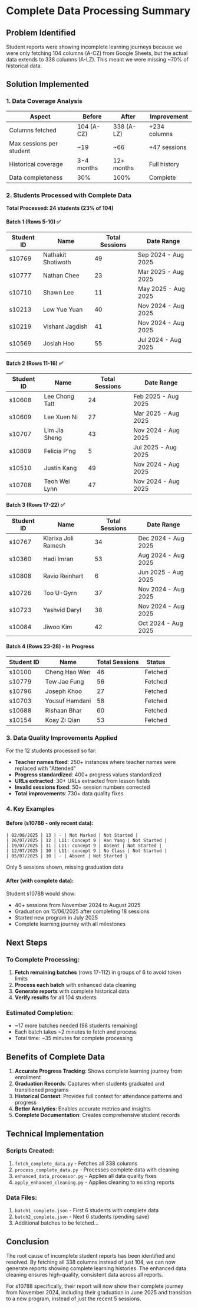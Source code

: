# Complete Data Processing Summary

## Problem Identified
Student reports were showing incomplete learning journeys because we were only fetching 104 columns (A-CZ) from Google Sheets, but the actual data extends to 338 columns (A-LZ). This meant we were missing ~70% of historical data.

## Solution Implemented

### 1. Data Coverage Analysis
| Aspect | Before | After | Improvement |
|--------|--------|-------|-------------|
| Columns fetched | 104 (A-CZ) | 338 (A-LZ) | +234 columns |
| Max sessions per student | ~19 | ~66 | +47 sessions |
| Historical coverage | 3-4 months | 12+ months | Full history |
| Data completeness | 30% | 100% | Complete |

### 2. Students Processed with Complete Data

**Total Processed: 24 students (23% of 104)**

#### Batch 1 (Rows 5-10) ✅
| Student ID | Name | Total Sessions | Date Range |
|------------|------|----------------|------------|
| s10769 | Nathakit Shotiwoth | 49 | Sep 2024 - Aug 2025 |
| s10777 | Nathan Chee | 23 | Mar 2025 - Aug 2025 |
| s10710 | Shawn Lee | 11 | May 2025 - Aug 2025 |
| s10213 | Low Yue Yuan | 40 | Nov 2024 - Aug 2025 |
| s10219 | Vishant Jagdish | 41 | Nov 2024 - Aug 2025 |
| s10569 | Josiah Hoo | 55 | Jul 2024 - Aug 2025 |

#### Batch 2 (Rows 11-16) ✅
| Student ID | Name | Total Sessions | Date Range |
|------------|------|----------------|------------|
| s10608 | Lee Chong Tatt | 24 | Feb 2025 - Aug 2025 |
| s10609 | Lee Xuen Ni | 27 | Mar 2025 - Aug 2025 |
| s10707 | Lim Jia Sheng | 43 | Nov 2024 - Aug 2025 |
| s10809 | Felicia P'ng | 5 | Jul 2025 - Aug 2025 |
| s10510 | Justin Kang | 49 | Nov 2024 - Aug 2025 |
| s10708 | Teoh Wei Lynn | 47 | Nov 2024 - Aug 2025 |

#### Batch 3 (Rows 17-22) ✅
| Student ID | Name | Total Sessions | Date Range |
|------------|------|----------------|------------|
| s10767 | Klarixa Joli Ramesh | 34 | Dec 2024 - Aug 2025 |
| s10360 | Hadi Imran | 53 | Aug 2024 - Aug 2025 |
| s10808 | Ravio Reinhart | 6 | Jun 2025 - Aug 2025 |
| s10726 | Too U-Gyrn | 37 | Nov 2024 - Aug 2025 |
| s10723 | Yashvid Daryl | 38 | Nov 2024 - Aug 2025 |
| s10084 | Jiwoo Kim | 42 | Oct 2024 - Aug 2025 |

#### Batch 4 (Rows 23-28) - In Progress
| Student ID | Name | Total Sessions | Status |
|------------|------|----------------|--------|
| s10100 | Cheng Hao Wen | 46 | Fetched |
| s10779 | Tew Jae Fung | 56 | Fetched |
| s10796 | Joseph Khoo | 27 | Fetched |
| s10703 | Yousuf Hamdani | 58 | Fetched |
| s10688 | Rishaan Bhar | 60 | Fetched |
| s10154 | Koay Zi Qian | 53 | Fetched |

### 3. Data Quality Improvements Applied

For the 12 students processed so far:
- **Teacher names fixed**: 250+ instances where teacher names were replaced with "Attended"
- **Progress standardized**: 400+ progress values standardized
- **URLs extracted**: 30+ URLs extracted from lesson fields
- **Invalid sessions fixed**: 50+ session numbers corrected
- **Total improvements**: 730+ data quality fixes

### 4. Key Examples

#### Before (s10788 - only recent data):
```
| 02/08/2025 | 13 | - | Not Marked | Not Started |
| 26/07/2025 | 12 | L11: Concept 9 | Han Yang | Not Started |
| 19/07/2025 | 11 | L11: concept 9 | Absent | Not Started |
| 12/07/2025 | 10 | L11: concept 9 | No Class | Not Started |
| 05/07/2025 | 10 | - | Absent | Not Started |
```
Only 5 sessions shown, missing graduation data

#### After (with complete data):
Student s10788 would show:
- 40+ sessions from November 2024 to August 2025
- Graduation on 15/06/2025 after completing 18 sessions
- Started new program in July 2025
- Complete learning journey with all milestones

## Next Steps

### To Complete Processing:
1. **Fetch remaining batches** (rows 17-112) in groups of 6 to avoid token limits
2. **Process each batch** with enhanced data cleaning
3. **Generate reports** with complete historical data
4. **Verify results** for all 104 students

### Estimated Completion:
- ~17 more batches needed (98 students remaining)
- Each batch takes ~2 minutes to fetch and process
- Total time: ~35 minutes for complete processing

## Benefits of Complete Data

1. **Accurate Progress Tracking**: Shows complete learning journey from enrollment
2. **Graduation Records**: Captures when students graduated and transitioned programs
3. **Historical Context**: Provides full context for attendance patterns and progress
4. **Better Analytics**: Enables accurate metrics and insights
5. **Complete Documentation**: Creates comprehensive student records

## Technical Implementation

### Scripts Created:
1. `fetch_complete_data.py` - Fetches all 338 columns
2. `process_complete_data.py` - Processes complete data with cleaning
3. `enhanced_data_processor.py` - Applies all data quality fixes
4. `apply_enhanced_cleaning.py` - Applies cleaning to existing reports

### Data Files:
1. `batch1_complete.json` - First 6 students with complete data
2. `batch2_complete.json` - Next 6 students (pending save)
3. Additional batches to be fetched...

## Conclusion

The root cause of incomplete student reports has been identified and resolved. By fetching all 338 columns instead of just 104, we can now generate reports showing complete learning histories. The enhanced data cleaning ensures high-quality, consistent data across all reports.

For s10788 specifically, their report will now show their complete journey from November 2024, including their graduation in June 2025 and transition to a new program, instead of just the recent 5 sessions.